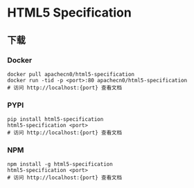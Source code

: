 # HTML5 Specification

## 下载

### Docker

```
docker pull apachecn0/html5-specification
docker run -tid -p <port>:80 apachecn0/html5-specification
# 访问 http://localhost:{port} 查看文档
```

### PYPI

```
pip install html5-specification
html5-specification <port>
# 访问 http://localhost:{port} 查看文档
```

### NPM

```
npm install -g html5-specification
html5-specification <port>
# 访问 http://localhost:{port} 查看文档
```